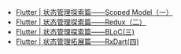 - [Flutter | 状态管理探索篇——Scoped Model（一）](https://juejin.cn/post/6844903680844496904)
- [Flutter | 状态管理探索篇——Redux（二）](https://juejin.cn/post/6844903683327524871)
- [Flutter | 状态管理探索篇——BLoC(三)](https://juejin.cn/post/6844903689082109960)
- [Flutter | 状态管理拓展篇——RxDart(四)](https://juejin.cn/post/6844903700733886471)
